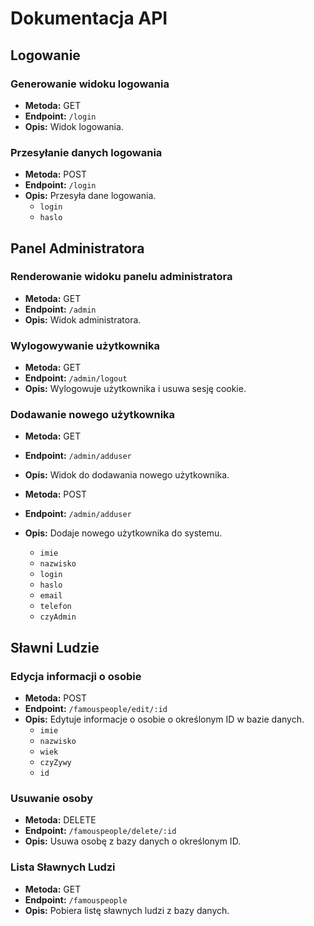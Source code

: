 # Dokumentacja API

## Logowanie

### Generowanie widoku logowania

- **Metoda:** GET
- **Endpoint:** `/login`
- **Opis:** Widok logowania.

### Przesyłanie danych logowania

- **Metoda:** POST
- **Endpoint:** `/login`
- **Opis:** Przesyła dane logowania.
  - `login`
  - `haslo`

## Panel Administratora

### Renderowanie widoku panelu administratora

- **Metoda:** GET
- **Endpoint:** `/admin`
- **Opis:** Widok administratora.

### Wylogowywanie użytkownika

- **Metoda:** GET
- **Endpoint:** `/admin/logout`
- **Opis:** Wylogowuje użytkownika i usuwa sesję cookie.

### Dodawanie nowego użytkownika

- **Metoda:** GET
- **Endpoint:** `/admin/adduser`
- **Opis:** Widok do dodawania nowego użytkownika.

- **Metoda:** POST
- **Endpoint:** `/admin/adduser`
- **Opis:** Dodaje nowego użytkownika do systemu.
  - `imie`
  - `nazwisko`
  - `login`
  - `haslo`
  - `email`
  - `telefon`
  - `czyAdmin`

## Sławni Ludzie

### Edycja informacji o osobie

- **Metoda:** POST
- **Endpoint:** `/famouspeople/edit/:id`
- **Opis:** Edytuje informacje o osobie o określonym ID w bazie danych.
  - `imie`
  - `nazwisko`
  - `wiek`
  - `czyZywy`
  - `id`

### Usuwanie osoby

- **Metoda:** DELETE
- **Endpoint:** `/famouspeople/delete/:id`
- **Opis:** Usuwa osobę z bazy danych o określonym ID.

### Lista Sławnych Ludzi

- **Metoda:** GET
- **Endpoint:** `/famouspeople`
- **Opis:** Pobiera listę sławnych ludzi z bazy danych.